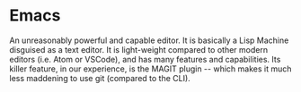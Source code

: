 # Emacs
An unreasonably powerful and capable editor. It is basically a Lisp Machine
disguised as a text editor. It is light-weight compared to other modern
editors (i.e. Atom or VSCode), and has many features and capabilities.
Its killer feature, in our experience, is the MAGIT plugin -- which makes
it much less maddening to use git (compared to the CLI).